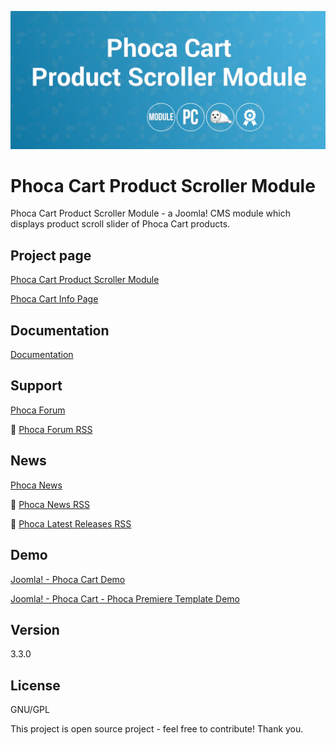 



![Phoca Cart Product Scroller Module](https://github.com/PhocaCz/PhocaCartProductScrollerModule/blob/master/mod_phocacart_product_scroller.png)

# Phoca Cart Product Scroller Module



Phoca Cart Product Scroller Module - a Joomla! CMS module which displays product scroll slider of Phoca Cart products.



## Project page

[Phoca Cart Product Scroller Module](https://www.phoca.cz/phoca-cart-product-scroller-module)

[Phoca Cart Info Page](https://www.phoca.cz/project/phocacart-joomla-ecommerce)



## Documentation

[Documentation](https://www.phoca.cz/documentation/category/133-phoca-cart-product-scroller-module)



## Support

[Phoca Forum](https://www.phoca.cz/forum)

:bell: [Phoca Forum RSS](https://www.phoca.cz/forum/app.php/feed)



## News

[Phoca News](https://www.phoca.cz/news)

:bell: [Phoca News RSS](https://www.phoca.cz/news?format=feed&type=rss)

:bell: [Phoca Latest Releases RSS](https://www.phoca.cz/download/feed/111?format=feed&type=rss)



## Demo

[Joomla! - Phoca Cart Demo](https://www.phoca.cz/phocacartdemo/)

[Joomla! - Phoca Cart - Phoca Premiere Template Demo](https://www.phoca.cz/phocacartdemo/premiere/)



## Version

3.3.0



## License

GNU/GPL



This project is open source project - feel free to contribute! Thank you.
